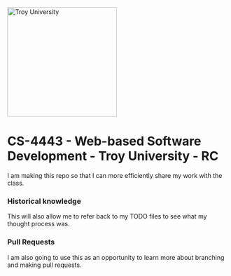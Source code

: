 <img src="https://d28htnjz2elwuj.cloudfront.net/wp-content/uploads/2019/02/27120034/Troy-University.jpg" alt="Troy University" width="250px" height="250px">

# CS-4443 - Web-based Software Development - Troy University - RC

I am making this repo so that I can more efficiently share my work with the class.

### Historical knowledge

This will also allow me to refer back to my TODO files to see what my thought process was.

### Pull Requests

I am also going to use this as an opportunity to learn more about branching and making pull requests.
